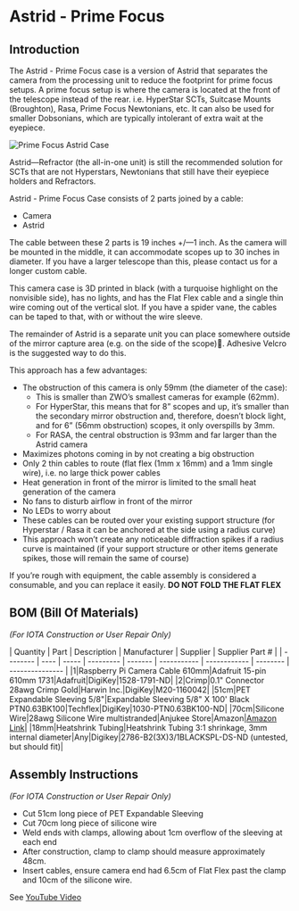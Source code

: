 # Astrid - Prime Focus

## Introduction

The Astrid - Prime Focus case is a version of Astrid that separates the camera from the processing unit to reduce the footprint for prime focus setups.  A prime focus setup is where the camera is located at the front of the telescope instead of the rear.  i.e. HyperStar SCTs, Suitcase Mounts (Broughton), Rasa, Prime Focus Newtonians, etc.  It can also be used for smaller Dobsonians, which are typically intolerant of extra wait at the eyepiece.

![Prime Focus Astrid Case](../docs/primefocus.jpg)

Astrid—Refractor (the all-in-one unit) is still the recommended solution for SCTs that are not Hyperstars, Newtonians that still have their eyepiece holders and Refractors.

Astrid - Prime Focus Case consists of 2 parts joined by a cable:

* Camera
* Astrid

The cable between these 2 parts is 19 inches +/—1 inch. As the camera will be mounted in the middle, it can accommodate scopes up to 30 inches in diameter.  If you have a larger telescope than this, please contact us for a longer custom cable.

This camera case is 3D printed in black (with a turquoise highlight on the nonvisible side), has no lights, and has the Flat Flex cable and a single thin wire coming out of the vertical slot. If you have a spider vane, the cables can be taped to that, with or without the wire sleeve.

The remainder of Astrid is a separate unit you can place somewhere outside of the mirror capture area (e.g. on the side of the scope).  Adhesive Velcro is the suggested way to do this.

This approach has a few advantages:

* The obstruction of this camera is only 59mm (the diameter of the case):
	* This is smaller than ZWO’s smallest cameras for example (62mm).
	* For HyperStar, this means that for 8” scopes and up, it’s smaller than the secondary mirror obstruction and, therefore, doesn’t block light, and for 6” (56mm obstruction) scopes, it only overspills by 3mm.
	* For RASA, the central obstruction is 93mm and far larger than the Astrid camera
* Maximizes photons coming in by not creating a big obstruction
* Only 2 thin cables to route (flat flex (1mm x 16mm) and a 1mm single wire), i.e. no large thick power cables
* Heat generation in front of the mirror is limited to the small heat generation of the camera
* No fans to disturb airflow in front of the mirror
* No LEDs to worry about
* These cables can be routed over your existing support structure (for Hyperstar / Rasa it can be anchored at the side using a radius curve)
* This approach won’t create any noticeable diffraction spikes if a radius curve is maintained (if your support structure or other items generate spikes, those will remain the same of course)

If you’re rough with equipment, the cable assembly is considered a consumable, and you can replace it easily.  **DO NOT FOLD THE FLAT FLEX**

## BOM (Bill Of Materials)

*(For IOTA Construction or User Repair Only)*

| Quantity | Part | Description | Manufacturer | Supplier | Supplier Part # |
| -------- | ---- | ----- | --------- | ------- | ----------- | ------------ | -------- | --------------- |
|1|Raspberry Pi Camera Cable 610mm|Adafruit 15-pin 610mm 1731|Adafruit|DigiKey|1528-1791-ND|
|2|Crimp|0.1" Connector 28awg Crimp Gold|Harwin Inc.|DigiKey|M20-1160042|
|51cm|PET Expandable Sleeving 5/8"|Expandable Sleeving 5/8" X 100' Black PTN0.63BK100|Techflex|DigiKey|1030-PTN0.63BK100-ND|
|70cm|Silicone Wire|28awg Silicone Wire multistranded|Anjukee Store|Amazon|[Amazon Link](https://www.amazon.com/dp/B0D6V75XDW)|
|18mm|Heatshrink Tubing|Heatshrink Tubing 3:1 shrinkage, 3mm internal diameter|Any|Digikey|2786-B2(3X)3/1BLACKSPL-DS-ND (untested, but should fit)|

## Assembly Instructions

*(For IOTA Construction or User Repair Only)*

* Cut 51cm long piece of PET Expandable Sleeving
* Cut 70cm long piece of silicone wire
* Weld ends with clamps, allowing about 1cm overflow of the sleeving at each end
* After construction, clamp to clamp should measure approximately 48cm.
* Insert cables, ensure camera end had 6.5cm of Flat Flex past the clamp and 10cm of the silicone wire.

See [YouTube Video](https://youtu.be/KbivtE_ajuM)
